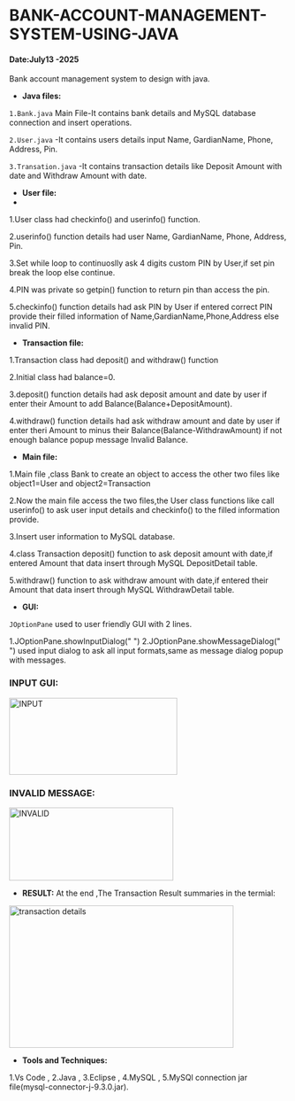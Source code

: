 # BANK-ACCOUNT-MANAGEMENT-SYSTEM-USING-JAVA
#### Date:July13 -2025
Bank account management system to design with java.

- **Java files:**
  
`1.Bank.java` Main File-It contains bank details and MySQL database connection and insert operations.

`2.User.java` -It contains users details input Name, GardianName, Phone, Address, Pin.

`3.Transation.java` -It contains transaction details like Deposit Amount with date and Withdraw Amount with date.

- **User file:**
- 
1.User class had checkinfo() and userinfo() function.
  
2.userinfo() function details had user Name, GardianName, Phone, Address, Pin.

3.Set while loop to continuoslly ask 4 digits custom PIN by User,if set pin break the loop else continue.

4.PIN was private so getpin() function to return pin than access the pin.

5.checkinfo() function details had ask PIN by User if entered correct PIN provide their filled information of Name,GardianName,Phone,Address else invalid PIN.

- **Transaction file:**
  
1.Transaction class had deposit() and withdraw() function
  
2.Initial class had balance=0.

3.deposit() function details had ask deposit amount and date by user if enter their Amount to add Balance(Balance+DepositAmount).

4.withdraw() function details had ask withdraw amount and date by user if enter theri Amount to minus their Balance(Balance-WithdrawAmount) if not enough balance popup message Invalid Balance.

- **Main file:**
  
1.Main file ,class Bank to create an object to access the other two files like object1=User and object2=Transaction
  
2.Now the main file access the two files,the User class functions like call userinfo() to ask user input details and checkinfo() to the filled information provide.

3.Insert user information to MySQL database.

4.class Transaction deposit() function to ask deposit amount with date,if entered Amount that data insert through MySQL DepositDetail table.

5.withdraw() function to ask withdraw amount with date,if entered their Amount that data insert through MySQL WithdrawDetail table.

- **GUI:**
  
`JOptionPane` used to user friendly GUI with 2 lines.

1.JOptionPane.showInputDialog(" ") 
2.JOptionPane.showMessageDialog(" ")
used input dialog to ask all input formats,same as message dialog popup with messages.

  ### INPUT GUI:
<img width="304" height="139" alt="INPUT" src="https://github.com/user-attachments/assets/eeefd078-8232-49ff-8bbc-17a5ae5a8d4e" />

### INVALID MESSAGE:
<img width="297" height="132" alt="INVALID" src="https://github.com/user-attachments/assets/a0abc86f-b57e-43db-a35f-8a0079c1dc03" />

- **RESULT:**
At the end ,The Transaction Result summaries in the termial:
<img width="406" height="257" alt="transaction details" src="https://github.com/user-attachments/assets/b4f2a85b-f56c-4685-8aa0-e662ae84fefa" />

- **Tools and Techniques:**
  
1.Vs Code ,
2.Java ,
3.Eclipse ,
4.MySQL ,
5.MySQl connection jar file(mysql-connector-j-9.3.0.jar).
